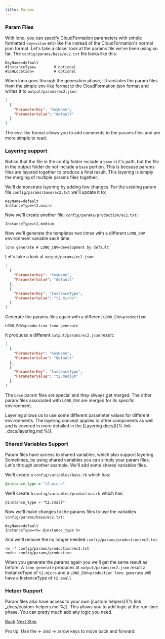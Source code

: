```yaml
---
title: Params
---
```


### Param Files


With lono, you can specify CloudFormation parameters with simple formatted `key=value` env-like file instead of the CloudFormation's normal json format. Let's take a closer look at the params file we've been using so far. The `config/params/base/ec2.txt` file looks like this:

```
KeyName=default
#InstanceType=        # optional
#SSHLocation=         # optional
```

When lono goes through the generation phase, it translates the param files from the simple env-like format to the CloudFormation json format and writes it to `output/params/ec2.json`:

```json
[
  {
    "ParameterKey": "KeyName",
    "ParameterValue": "default"
  }
]
```

The env-like format allows you to add comments to the params files and are more simple to read.

### Layering support

Notice that the file in the config folder include a `base` in it's path, but the file in the output folder do not include a `base` portion. This is because params files are layered together to produce a final result.  This layering is simply the merging of multiple params files together.

We'll demonstrate layering by adding few changes. For the existing param file `config/params/base/ec2.txt` we'll update it to:

```
KeyName=default
InstanceType=t2.micro
```

Now we'll create another file: `config/params/production/ec2.txt`:

```
InstanceType=t2.medium
```

Now we'll generate the templates two times with a different `LONO_ENV` environment variable each time:

```
lono generate # LONO_ENV=development by default
```

Let's take a look at `output/params/ec2.json`:

```json
[
  {
    "ParameterKey": "KeyName",
    "ParameterValue": "default"
  },
  {
    "ParameterKey": "InstanceType",
    "ParameterValue": "t2.micro"
  }
]
```

Generate the params files again with a different `LONO_ENV=production`:

```
LONO_ENV=production lono generate
```

It produces a different `output/params/ec2.json` result:

```json
[
  {
    "ParameterKey": "KeyName",
    "ParameterValue": "default"
  },
  {
    "ParameterKey": "InstanceType",
    "ParameterValue": "t2.medium"
  }
]
```

The `base` param files are special and they always get merged. The other param files associated with `LONO_ENV` are merged for its specific environment.

Layering allows us to use some different parameter values for different environments.  The layering concept applies to other components as well and is covered in more detailed in the [Layering docs]({% link _docs/layering.md %}).

### Shared Variables Support

Param files have access to shared variables, which also support layering.  Sometimes, by using shared variables you can simply your param files.  Let's through another example.  We'll add some shared variables files.

We'll create a `config/variables/base.rb` which has:

```ruby
@instance_type = "t2.micro"
```

We'll create a `config/variables/production.rb` which has:

```
@instance_type = "t2.small"
```

Now we'll make changes to the params files to use the variables `config/params/base/ec2.txt`:

```
KeyName=default
InstanceType=<%= @instance_type %>
```

And we'll remove the no longer needed `config/params/production/ec2.txt`:

```
rm -f config/params/production/ec2.txt
rmdir config/params/production
```

When you generate the params again you we'll get the same result as before. A `lono generate` produces at `output/params/ec2.json` result a InstanceType of `t2.micro` and a `LONO_ENV=production lono generate` will have a InstanceType of `t2.small`.

### Helper Support

Param files also have access to your own [custom helpers]({% link _docs/custom-helpers.md %}).  This allows you to add logic at the run-time phase.  You can pretty much add any logic you need.

<a id="prev" class="btn btn-basic" href="">Back</a>
<a id="next" class="btn btn-primary" href="{% link _docs/tutorials/ec2/cfn-create.md %}">Next Step</a>
<p class="keyboard-tip">Pro tip: Use the <- and -> arrow keys to move back and forward.</p>
